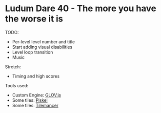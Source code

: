 Ludum Dare 40 - The more you have the worse it is
=================================================

TODO:
* Per-level level number and title
* Start adding visual disabilities
* Level loop transition
* Music

Stretch:
* Timing and high scores

Tools used:
* Custom Engine: [GLOV.js](https://github.com/Jimbly/turbulenz-playground)
* Some tiles: [Piskel](https://www.piskelapp.com/)
* Some tiles: [Tilemancer](https://led.itch.io/tilemancer)